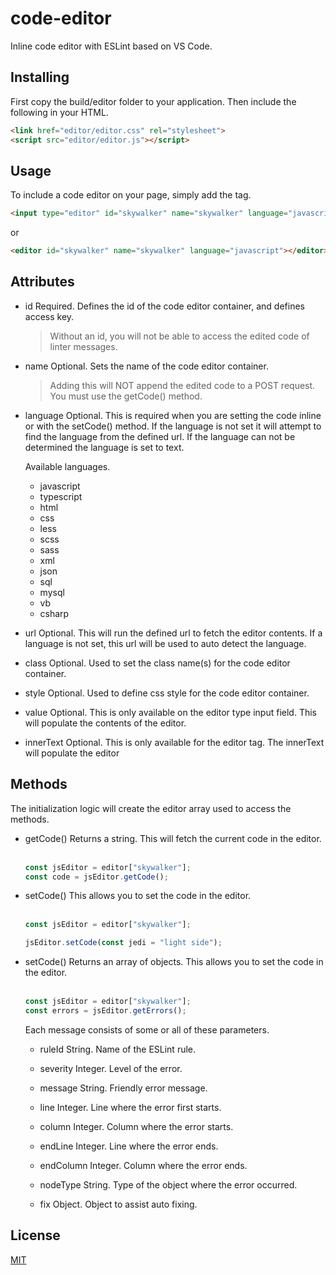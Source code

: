 # code-editor
Inline code editor with ESLint based on VS Code.

## Installing
First copy the build/editor folder to your application. Then include the following in your HTML.

```html
<link href="editor/editor.css" rel="stylesheet">
<script src="editor/editor.js"></script>
```

## Usage
To include a code editor on your page, simply add the tag.

```html
<input type="editor" id="skywalker" name="skywalker" language="javascript" value="">
```

or

```html
<editor id="skywalker" name="skywalker" language="javascript"></editor>
```

## Attributes
- id
  Required. Defines the id of the code editor container, and defines access key.
  > Without an id, you will not be able to access the edited code of linter messages.

- name
  Optional. Sets the name of the code editor container.
  > Adding this will NOT append the edited code to a POST request. You must use the getCode() method.

- language
  Optional. This is required when you are setting the code inline or with the setCode() method. If the language is not set it will attempt to find the language from the defined url. If the language can not be determined the language is set to text.

  Available languages.
  - javascript
  - typescript
  - html
  - css
  - less
  - scss
  - sass
  - xml
  - json
  - sql
  - mysql
  - vb
  - csharp

- url
  Optional. This will run the defined url to fetch the editor contents. If a language is not set, this url will be used to auto detect the language.

- class
  Optional. Used to set the class name(s) for the code editor container.

- style
  Optional. Used to define css style for the code editor container.

- value
  Optional. This is only available on the editor type input field. This will populate the contents of the editor.

- innerText
  Optional. This is only available for the editor tag. The innerText will populate the editor

## Methods
The initialization logic will create the editor array used to access the methods.

- getCode()
  Returns a string. This will fetch the current code in the editor.  
    &nbsp;  
    ```javascript
    const jsEditor = editor["skywalker"];
    const code = jsEditor.getCode();
    ```

- setCode()
  This allows you to set the code in the editor.  
    &nbsp;  
    ```javascript
    const jsEditor = editor["skywalker"];

    jsEditor.setCode(const jedi = "light side");
    ```

- setCode()
  Returns an array of objects. This allows you to set the code in the editor.  
    &nbsp;  
    ```javascript
    const jsEditor = editor["skywalker"];
    const errors = jsEditor.getErrors();
    ```

  Each message consists of some or all of these parameters.
  - ruleId
    String. Name of the ESLint rule.

  - severity
    Integer. Level of the error.

  - message
    String. Friendly error message.

  - line
    Integer. Line where the error first starts.

  - column
    Integer. Column where the error starts.

  - endLine
    Integer. Line where the error ends.

  - endColumn
    Integer. Column where the error ends.

  - nodeType
    String. Type of the object where the error occurred.

  - fix
    Object. Object to assist auto fixing.

## License
[MIT](https://github.com/fofxsoft/code-editor/blob/master/LICENSE)

